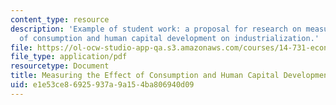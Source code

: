 ```yaml
---
content_type: resource
description: 'Example of student work: a proposal for research on measuring the effect
  of consumption and human capital development on industrialization.'
file: https://ol-ocw-studio-app-qa.s3.amazonaws.com/courses/14-731-economic-history-spring-2009/e1e53ce86925937a9a154ba806940d09_MIT14_731s09_sw01.pdf
file_type: application/pdf
resourcetype: Document
title: Measuring the Effect of Consumption and Human Capital Development on Industrialization
uid: e1e53ce8-6925-937a-9a15-4ba806940d09
---
```

